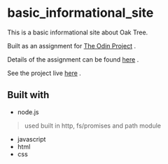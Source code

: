 # basic_informational_site

This is a basic informational site about Oak Tree. 

Built as an assignment for [The Odin Project](https://github.com/TheOdinProject/curriculum) .

Details of the assignment can be found [here](https://www.theodinproject.com/lessons/nodejs-basic-informational-site#submitting-a-solution) .

See the project live [here](https://basicinformationalsite.hello12world.repl.co) .

## Built with

- node.js
> used built in http, fs/promises and path module
- javascript
- html
- css
